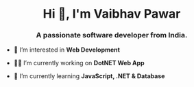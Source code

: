 <h1 align="center">Hi 👋, I'm Vaibhav Pawar</h1>
<h3 align="center">A passionate software developer from India.</h3>

- 👀 I’m interested in **Web Development**

- 👩‍💻 I’m currently working on **DotNET Web App**

- 🌱 I’m currently learning **JavaScript, .NET & Database**


<p align="left">
</p>

<!---
vaibhav1308/vaibhav1308 is a ✨ special ✨ repository because its `README.md` (this file) appears on your GitHub profile.
You can click the Preview link to take a look at your changes.
--->
